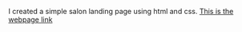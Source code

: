 I created a simple salon landing page using html and css.
[This is the webpage link](https://eznaturals.netlify.app/)
